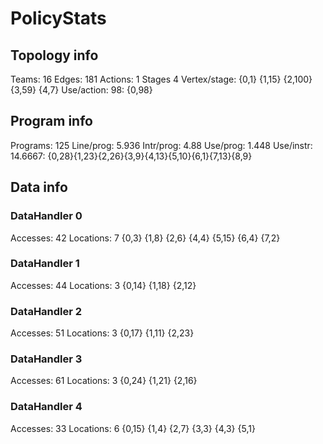 # PolicyStats
## Topology info
Teams:		16
Edges:		181
Actions:	1
Stages		4
Vertex/stage:	{0,1} {1,15} {2,100} {3,59} {4,7} 
Use/action:	98: {0,98} 

## Program info
Programs:	125
Line/prog:	5.936
Intr/prog:	4.88
Use/prog:	1.448
Use/instr:	14.6667: {0,28}{1,23}{2,26}{3,9}{4,13}{5,10}{6,1}{7,13}{8,9}

## Data info

### DataHandler 0
Accesses:	42
Locations:	7
{0,3} {1,8} {2,6} {4,4} {5,15} {6,4} {7,2} 

### DataHandler 1
Accesses:	44
Locations:	3
{0,14} {1,18} {2,12} 

### DataHandler 2
Accesses:	51
Locations:	3
{0,17} {1,11} {2,23} 

### DataHandler 3
Accesses:	61
Locations:	3
{0,24} {1,21} {2,16} 

### DataHandler 4
Accesses:	33
Locations:	6
{0,15} {1,4} {2,7} {3,3} {4,3} {5,1} 